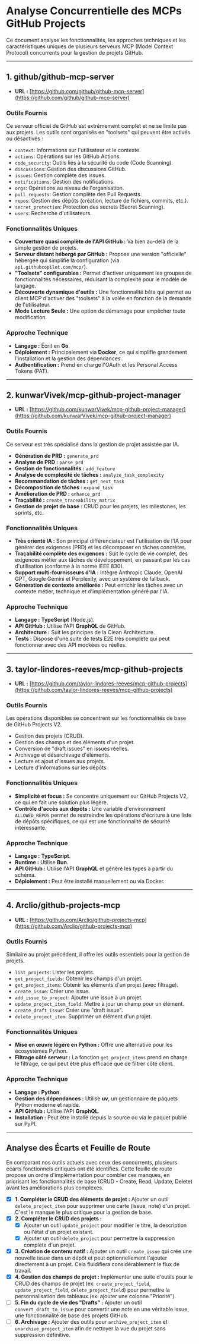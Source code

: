 # Analyse Concurrentielle des MCPs GitHub Projects

Ce document analyse les fonctionnalités, les approches techniques et les caractéristiques uniques de plusieurs serveurs MCP (Model Context Protocol) concurrents pour la gestion de projets GitHub.

---

## 1. github/github-mcp-server

*   **URL :** [https://github.com/github/github-mcp-server](https://github.com/github/github-mcp-server)

### Outils Fournis

Ce serveur officiel de GitHub est extrêmement complet et ne se limite pas aux projets. Les outils sont organisés en "toolsets" qui peuvent être activés ou désactivés :
*   `context`: Informations sur l'utilisateur et le contexte.
*   `actions`: Opérations sur les GitHub Actions.
*   `code_security`: Outils liés à la sécurité du code (Code Scanning).
*   `discussions`: Gestion des discussions GitHub.
*   `issues`: Gestion complète des issues.
*   `notifications`: Gestion des notifications.
*   `orgs`: Opérations au niveau de l'organisation.
*   `pull_requests`: Gestion complète des Pull Requests.
*   `repos`: Gestion des dépôts (création, lecture de fichiers, commits, etc.).
*   `secret_protection`: Protection des secrets (Secret Scanning).
*   `users`: Recherche d'utilisateurs.

### Fonctionnalités Uniques

*   **Couverture quasi complète de l'API GitHub :** Va bien au-delà de la simple gestion de projets.
*   **Serveur distant hébergé par GitHub :** Propose une version "officielle" hébergée qui simplifie la configuration (via `api.githubcopilot.com/mcp/`).
*   **"Toolsets" configurables :** Permet d'activer uniquement les groupes de fonctionnalités nécessaires, réduisant la complexité pour le modèle de langage.
*   **Découverte dynamique d'outils :** Une fonctionnalité bêta qui permet au client MCP d'activer des "toolsets" à la volée en fonction de la demande de l'utilisateur.
*   **Mode Lecture Seule :** Une option de démarrage pour empêcher toute modification.

### Approche Technique

*   **Langage :** Écrit en **Go**.
*   **Déploiement :** Principalement via **Docker**, ce qui simplifie grandement l'installation et la gestion des dépendances.
*   **Authentification :** Prend en charge l'OAuth et les Personal Access Tokens (PAT).

---

## 2. kunwarVivek/mcp-github-project-manager

*   **URL :** [https://github.com/kunwarVivek/mcp-github-project-manager](https://github.com/kunwarVivek/mcp-github-project-manager)

### Outils Fournis

Ce serveur est très spécialisé dans la gestion de projet assistée par IA.
*   **Génération de PRD :** `generate_prd`
*   **Analyse de PRD :** `parse_prd`
*   **Gestion de fonctionnalités :** `add_feature`
*   **Analyse de complexité de tâches :** `analyze_task_complexity`
*   **Recommandation de tâches :** `get_next_task`
*   **Décomposition de tâches :** `expand_task`
*   **Amélioration de PRD :** `enhance_prd`
*   **Traçabilité :** `create_traceability_matrix`
*   **Gestion de projet de base :** CRUD pour les projets, les milestones, les sprints, etc.

### Fonctionnalités Uniques

*   **Très orienté IA :** Son principal différenciateur est l'utilisation de l'IA pour générer des exigences (PRD) et les décomposer en tâches concrètes.
*   **Traçabilité complète des exigences :** Suit le cycle de vie complet, des exigences métier aux tâches de développement, en passant par les cas d'utilisation (conforme à la norme IEEE 830).
*   **Support multi-fournisseurs d'IA :** Intègre Anthropic Claude, OpenAI GPT, Google Gemini et Perplexity, avec un système de fallback.
*   **Génération de contexte améliorée :** Peut enrichir les tâches avec un contexte métier, technique et d'implémentation généré par l'IA.

### Approche Technique

*   **Langage :** **TypeScript** (Node.js).
*   **API GitHub :** Utilise l'API **GraphQL** de GitHub.
*   **Architecture :** Suit les principes de la Clean Architecture.
*   **Tests :** Dispose d'une suite de tests E2E très complète qui peut fonctionner avec des API mockées ou réelles.

---

## 3. taylor-lindores-reeves/mcp-github-projects

*   **URL :** [https://github.com/taylor-lindores-reeves/mcp-github-projects](https://github.com/taylor-lindores-reeves/mcp-github-projects)

### Outils Fournis

Les opérations disponibles se concentrent sur les fonctionnalités de base de GitHub Projects V2.
*   Gestion des projets (CRUD).
*   Gestion des champs et des éléments d'un projet.
*   Conversion de "draft issues" en issues réelles.
*   Archivage et désarchivage d'éléments.
*   Lecture et ajout d'issues aux projets.
*   Lecture d'informations sur les dépôts.

### Fonctionnalités Uniques

*   **Simplicité et focus :** Se concentre uniquement sur GitHub Projects V2, ce qui en fait une solution plus légère.
*   **Contrôle d'accès aux dépôts :** Une variable d'environnement `ALLOWED_REPOS` permet de restreindre les opérations d'écriture à une liste de dépôts spécifiques, ce qui est une fonctionnalité de sécurité intéressante.

### Approche Technique

*   **Langage :** **TypeScript**.
*   **Runtime :** Utilise **Bun**.
*   **API GitHub :** Utilise l'API **GraphQL** et génère les types à partir du schéma.
*   **Déploiement :** Peut être installé manuellement ou via Docker.

---

## 4. Arclio/github-projects-mcp

*   **URL :** [https://github.com/Arclio/github-projects-mcp](https://github.com/Arclio/github-projects-mcp)

### Outils Fournis

Similaire au projet précédent, il offre les outils essentiels pour la gestion de projets.
*   `list_projects`: Lister les projets.
*   `get_project_fields`: Obtenir les champs d'un projet.
*   `get_project_items`: Obtenir les éléments d'un projet (avec filtrage).
*   `create_issue`: Créer une issue.
*   `add_issue_to_project`: Ajouter une issue à un projet.
*   `update_project_item_field`: Mettre à jour un champ pour un élément.
*   `create_draft_issue`: Créer une "draft issue".
*   `delete_project_item`: Supprimer un élément d'un projet.

### Fonctionnalités Uniques

*   **Mise en œuvre légère en Python :** Offre une alternative pour les écosystèmes Python.
*   **Filtrage côté serveur :** La fonction `get_project_items` prend en charge le filtrage, ce qui peut être plus efficace que de filtrer côté client.

### Approche Technique

*   **Langage :** **Python**.
*   **Gestion des dépendances :** Utilise **uv**, un gestionnaire de paquets Python moderne et rapide.
*   **API GitHub :** Utilise l'API **GraphQL**.
*   **Installation :** Peut être installé depuis la source ou via le paquet publié sur PyPI.

---

## Analyse des Écarts et Feuille de Route

En comparant nos outils actuels avec ceux des concurrents, plusieurs écarts fonctionnels critiques ont été identifiés. Cette feuille de route propose un ordre d'implémentation pour combler ces manques, en priorisant les fonctionnalités de base (CRUD - Create, Read, Update, Delete) avant les améliorations plus complexes.

- [x] **1. Compléter le CRUD des éléments de projet :** Ajouter un outil `delete_project_item` pour supprimer une carte (issue, note) d'un projet. C'est le manque le plus critique pour la gestion de base.
- [x] **2. Compléter le CRUD des projets :**
    - [x] Ajouter un outil `update_project` pour modifier le titre, la description ou l'état d'un projet existant.
    - [x] Ajouter un outil `delete_project` pour permettre la suppression complète d'un projet.
- [x] **3. Création de contenu natif :** Ajouter un outil `create_issue` qui crée une nouvelle issue dans un dépôt et peut optionnellement l'ajouter directement à un projet. Cela fluidifiera considérablement le flux de travail.
- [x] **4. Gestion des champs de projet :** Implémenter une suite d'outils pour le CRUD des champs de projet (ex: `create_project_field`, `update_project_field`, `delete_project_field`) pour permettre la personnalisation des tableaux (ex: ajouter une colonne "Priorité").
- [ ] **5. Fin du cycle de vie des "Drafts" :** Ajouter un outil `convert_draft_to_issue` pour convertir une note en une véritable issue, une fonctionnalité de base des projets GitHub.
- [ ] **6. Archivage :** Ajouter des outils pour `archive_project_item` et `unarchive_project_item` afin de nettoyer la vue du projet sans suppression définitive.